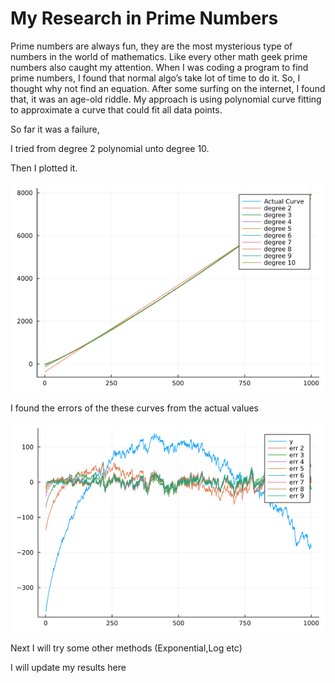 
# My Research in Prime Numbers


Prime numbers are always fun, they are the most mysterious type of numbers in the world of mathematics. Like every other math geek prime numbers also caught my attention. When I was coding a program to find prime numbers, I found that normal algo’s take lot of time to do it. So, I thought why not find an equation. After some surfing on the internet, I found that, it was an age-old riddle. 
My approach is using polynomial curve fitting to approximate a curve that could fit all data points.

So far it was a failure, 

I tried from degree 2 polynomial unto degree 10.

Then I plotted it.

![plot](https://github.com/8G6/prime/blob/main/plt_curves.png)


I found the errors of the these curves from the actual values 

![errors](https://raw.githubusercontent.com/8G6/prime/main/plt_err_curves.png)

Next I will try some other methods (Exponential,Log etc)

I will update my results here

